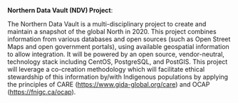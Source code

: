 **Northern Data Vault (NDV) Project**:

The Northern Data Vault is a multi-disciplinary project to create and maintain a snapshot of the global North in 2020. This project combines information from various databases and open sources (such as Open Street Maps and open government portals), using available geospatial information to allow integration. It will be powered by an open source, vendor-neutral, technology stack including CentOS, PostgreSQL, and PostGIS.  This project will leverage a co-creation methodology which will facilitate ethical stewardship of this information by/with Indigenous populations by applying the principles of CARE (https://www.gida-global.org/care) and OCAP (https://fnigc.ca/ocap).

